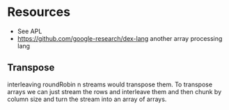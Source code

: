 # Resources

* See APL
* https://github.com/google-research/dex-lang another array processing lang

Transpose
---------

interleaving roundRobin n streams would transpose them. To transpose arrays we
can just stream the rows and interleave them and then chunk by column size and
turn the stream into an array of arrays.
